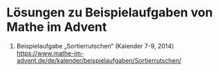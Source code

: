 # Lösungen zu Beispielaufgaben von Mathe im Advent

1. Beispielaufgabe „Sortierrutschen“ (Kalender 7-9, 2014)
   https://www.mathe-im-advent.de/de/kalender/beispielaufgaben/Sortierrutschen/
